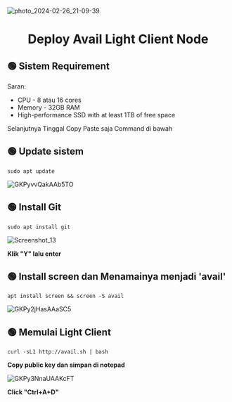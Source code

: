 
![photo_2024-02-26_21-09-39](https://github.com/uangdrop/Avail/assets/128940865/b5ea5bc8-dbb9-49ae-89e6-1797eefb0671)



<h1 align="center"> Deploy Avail Light Client Node <br> </h1>

 ## 🟢 Sistem Requirement


Saran:
- CPU - 8 atau 16 cores
- Memory - 32GB RAM
- High-performance SSD with at least 1TB of free space

Selanjutnya Tinggal Copy Paste saja Command di bawah 

## 🟢 Update sistem
```shell
sudo apt update
```
![GKPyvvQakAAb5TO](https://github.com/uangdrop/Avail/assets/128940865/60082f83-1950-4352-ba68-3297a2ff5491)


## 🟢 Install Git

```shell
sudo apt install git
```
![Screenshot_13](https://github.com/uangdrop/Avail/assets/128940865/6469040e-b699-4c21-8b11-250a85daff6a)

**Klik "Y" lalu enter**


## 🟢 Install screen dan Menamainya menjadi 'avail'


```shell
apt install screen && screen -S avail
```
![GKPy2jHasAAaSC5](https://github.com/uangdrop/Avail/assets/128940865/ae0446f6-2f3b-4e3f-8daf-cc412e3fd3b3)


## 🟢 Memulai Light Client



```shell
curl -sL1 http://avail.sh | bash
```

**Copy public key dan simpan di notepad**

![GKPy3NnaUAAKcFT](https://github.com/uangdrop/Avail/assets/128940865/1e53235d-8e7c-4b95-927d-04f6e0e762c6)

**Click "Ctrl+A+D"**
